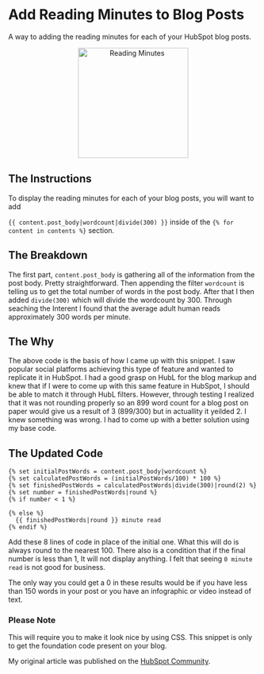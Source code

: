 # Add Reading Minutes to Blog Posts
A way to adding the reading minutes for each of your HubSpot blog posts.

<p align="center">
  <img src="https://github.com/ericsalvi/Add-Reading-Minutes-to-Blog-Posts/blob/master/images/reading-minutes-blog-post.png?raw=true" width="222" title="Reading Minutes">
</p>

## The Instructions
To display the reading minutes for each of your blog posts, you will want to add

`{{ content.post_body|wordcount|divide(300) }}` inside of the `{% for content in contents %}` section.

## The Breakdown
The first part, `content.post_body` is gathering all of the information from the post body. Pretty straightforward. Then appending the filter `wordcount` is telling us to get the total number of words in the post body. After that I then added `divide(300)` which will divide the wordcount by 300. Through seaching the Interent I found that the average adult human reads approximately 300 words per minute.

## The Why
The above code is the basis of how I came up with this snippet. I saw popular social platforms achieving this type of feature and wanted to replicate it in HubSpot. I had a good grasp on HubL for the blog markup and knew that if I were to come up with this same feature in HubSpot, I should be able to match it through HubL filters. However, through testing I realized that it was not rounding properly so an 899 word count for a blog post on paper would give us a result of 3 (899/300) but in actuallity it yeilded 2. I knew something was wrong. I had to come up with a better solution using my base code.

## The Updated Code
```
{% set initialPostWords = content.post_body|wordcount %}
{% set calculatedPostWords = (initialPostWords/100) * 100 %}
{% set finishedPostWords = calculatedPostWords|divide(300)|round(2) %}
{% set number = finishedPostWords|round %}
{% if number < 1 %}
 
{% else %}
  {{ finishedPostWords|round }} minute read
{% endif %}
```
Add these 8 lines of code in place of the initial one. What this will do is always round to the nearest 100. There also is a condition that if the final number is less than 1, It will not display anything. I felt that seeing `0 minute read` is not good for business. 

The only way you could get a 0 in these results would be if you have less than 150 words in your post or you have an infographic or video instead of text.

### Please Note

This will require you to make it look nice by using CSS. This snippet is only to get the foundation code present on your blog.

My original article was published on the [HubSpot Community](https://community.hubspot.com/t5/Share-Your-Work/How-to-Add-Reading-Minutes-to-Blog-Posts/m-p/9691#M30). 
